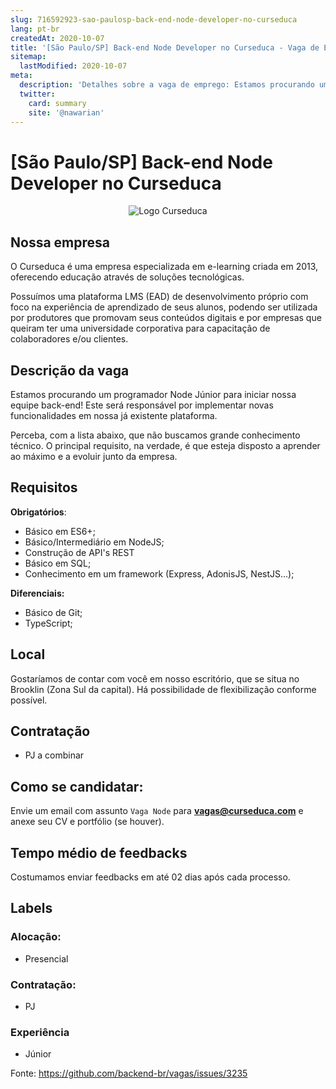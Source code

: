 ```yaml
---
slug: 716592923-sao-paulosp-back-end-node-developer-no-curseduca
lang: pt-br
createdAt: 2020-10-07
title: '[São Paulo/SP] Back-end Node Developer no Curseduca - Vaga de Emprego'
sitemap:
  lastModified: 2020-10-07
meta:
  description: 'Detalhes sobre a vaga de emprego: Estamos procurando um programador Node Júnior para iniciar nossa equipe back-end! Este será responsável por implementar novas funcionalidades em nossa já existente plataforma. Perceba, com a lista abaixo, que não buscamos grande conhecimento técnico. O principal requisito, na verdade, é que esteja disposto a aprender ao máximo e a evoluir junto da empresa.'
  twitter:
    card: summary
    site: '@nawarian'
---
```


# [São Paulo/SP] Back-end Node Developer no Curseduca

<p align="center">
<img alt="Logo Curseduca" src="https://user-images.githubusercontent.com/60680170/95210360-cdeee480-07c1-11eb-85b0-e3db444a7249.png" />
</p>

## Nossa empresa

O Curseduca é uma empresa especializada em e-learning criada em 2013, oferecendo educação através de soluções tecnológicas.

Possuímos uma plataforma LMS (EAD) de desenvolvimento próprio com foco na experiência de aprendizado de seus alunos, podendo ser utilizada por produtores que promovam seus conteúdos digitais e por empresas que queiram ter uma universidade corporativa para capacitação de colaboradores e/ou clientes.

## Descrição da vaga

Estamos procurando um programador Node Júnior para iniciar nossa equipe back-end! Este será responsável por implementar novas funcionalidades em nossa já existente plataforma.

Perceba, com a lista abaixo, que não buscamos grande conhecimento técnico. O principal requisito, na verdade, é que esteja disposto a aprender ao máximo e a evoluir junto da empresa.

## Requisitos

**Obrigatórios**: 

- Básico em ES6+;
- Básico/Intermediário em NodeJS;
- Construção de API's REST
- Básico em SQL;
- Conhecimento em um framework (Express, AdonisJS, NestJS...);

**Diferenciais:**

- Básico de Git;
- TypeScript;

## Local

Gostaríamos de contar com você em nosso escritório, que se situa no Brooklin (Zona Sul da capital). Há possibilidade de flexibilização conforme possível.

## Contratação

- PJ a combinar

## Como se candidatar:

Envie um email com assunto ```Vaga Node``` para <b>vagas@curseduca.com</b> e anexe seu CV e portfólio (se houver).

## Tempo médio de feedbacks

Costumamos enviar feedbacks em até 02 dias após cada processo.


## Labels

### Alocação:

- Presencial

### Contratação:
- PJ

### Experiência
- Júnior










Fonte: https://github.com/backend-br/vagas/issues/3235